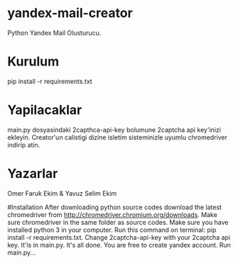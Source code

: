 # yandex-mail-creator
Python Yandex Mail Olusturucu.

# Kurulum
pip install -r requirements.txt

# Yapilacaklar
main.py dosyasindaki 2capthca-api-key bolumune 2captcha api key'inizi ekleyin. Creator'un calistigi dizine isletim sisteminizle uyumlu chromedriver indirip atin.

# Yazarlar
Omer Faruk Ekim & Yavuz Selim Ekim

#Installation
After downloading python source codes download the latest chromedriver from http://chromedriver.chromium.org/downloads. Make sure chromedriver in the same folder as source codes. Make sure you have installed python 3 in your computer. Run this command on terminal: pip install -r requirements.txt. Change 2captcha-api-key with your 2captcha api key. It'is in main.py. It's all done. You are free to create yandex account. Run main.py...
